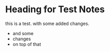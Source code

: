# Heading for Test Notes

this is a test. with some added changes.

- and some
- changes
- on top of that